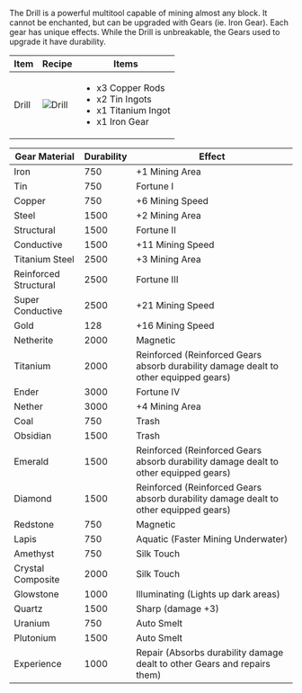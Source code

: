 The Drill is a powerful multitool capable of mining almost any block. It cannot be enchanted, but can be upgraded with Gears (ie. Iron Gear). Each gear has unique effects. While the Drill is unbreakable, the Gears used to upgrade it have durability.

| Item | Recipe | Items |
|------|--------|-------|
| Drill | ![Drill](https://cdn.discordapp.com/attachments/739536694398812230/879563236368855050/drill.png) | <ul><li>x3 Copper Rods</li><li>x2 Tin Ingots</li><li>x1 Titanium Ingot</li><li>x1 Iron Gear</li></ul> |

| Gear Material | Durability | Effect |
|---------------|------------|--------|
Iron       | 750	| +1 Mining Area
Tin        | 750	| Fortune I
Copper     | 750	| +6 Mining Speed
Steel	   | 1500	| +2 Mining Area
Structural | 1500	| Fortune II
Conductive | 1500	| +11 Mining Speed
Titanium Steel |	2500	| +3 Mining Area
Reinforced Structural |	2500	| Fortune III
Super Conductive |	2500	| +21 Mining Speed
Gold       |	128	| +16 Mining Speed
Netherite  |	2000	| Magnetic
Titanium   |	2000	| Reinforced (Reinforced Gears absorb durability damage dealt to other equipped gears)
Ender      |	3000	| Fortune IV
Nether     |	3000	| +4 Mining Area
Coal       |	750	| Trash
Obsidian   |	1500	| Trash
Emerald    |	1500	| Reinforced (Reinforced Gears absorb durability damage dealt to other equipped gears)
Diamond    |	1500	| Reinforced (Reinforced Gears absorb durability damage dealt to other equipped gears)
Redstone   |	750	| Magnetic
Lapis      |	750	| Aquatic (Faster Mining Underwater)
Amethyst   |	750	| Silk Touch
Crystal Composite |	2000	| Silk Touch
Glowstone  |	1000	| Illuminating (Lights up dark areas)
Quartz     |	1500	| Sharp (damage +3)
Uranium    |	750	| Auto Smelt
Plutonium  |	1500	| Auto Smelt
Experience |	1000	| Repair (Absorbs durability damage dealt to other Gears and repairs them)